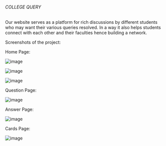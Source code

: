 ######     COLLEGE QUERY     ######
Our website serves as a platform for rich discussions by different students who may want their various queries resolved. In a way it also helps students connect with each other and their faculties hence building a network.

Screenshots of the project:

Home Page: 

![image](https://github.com/shruti0105/College-Query/assets/86341677/aae49ebf-581e-4735-a37d-2d860cfad062)

![image](https://github.com/shruti0105/College-Query/assets/86341677/8178e11f-1009-4595-9a16-5c7931827ba2)

![image](https://github.com/shruti0105/College-Query/assets/86341677/c6edc890-65db-4d79-b7aa-7d2567703bfc)

Question Page:

![image](https://github.com/shruti0105/College-Query/assets/86341677/60c86701-530b-4f3f-b66e-940c25a7f8ac)

Answer Page:

![image](https://github.com/shruti0105/College-Query/assets/86341677/c17f28a7-91b0-486b-a05a-8b9e860a2b72)

Cards Page:

![image](https://github.com/shruti0105/College-Query/assets/86341677/183e5532-8b70-469e-b0fa-6d57f5c89542)


